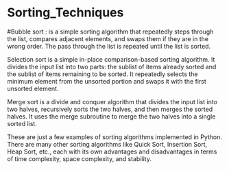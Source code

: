 # Sorting_Techniques

#Bubble sort : is a simple sorting algorithm that repeatedly steps through the list, compares adjacent elements, and swaps them if they are in the wrong order. 
The pass through the list is repeated until the list is sorted.

Selection sort is a simple in-place comparison-based sorting algorithm. It divides the input list into two parts: the sublist of items already sorted and the sublist of items remaining to be sorted. 
It repeatedly selects the minimum element from the unsorted portion and swaps it with the first unsorted element.

Merge sort is a divide and conquer algorithm that divides the input list into two halves, recursively sorts the two halves, and then merges the sorted halves. 
It uses the merge subroutine to merge the two halves into a single sorted list.

These are just a few examples of sorting algorithms implemented in Python. There are many other sorting algorithms like Quick Sort, Insertion Sort, Heap Sort, etc., 
each with its own advantages and disadvantages in terms of time complexity, space complexity, and stability.
